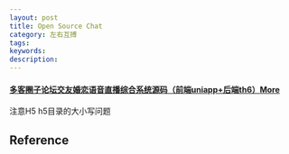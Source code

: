 ```yaml
---
layout: post
title: Open Source Chat
category: 左右互搏
tags: 
keywords: 
description: 
---
```


#### [多客圈子论坛交友婚恋语音直播综合系统源码（前端uniapp+后端th6）](https://gitee.com/multi-customer-open-source/multi-social)[More](https://gitee.com/multiple-customer-circles)

注意H5 h5目录的大小写问题

## Reference

